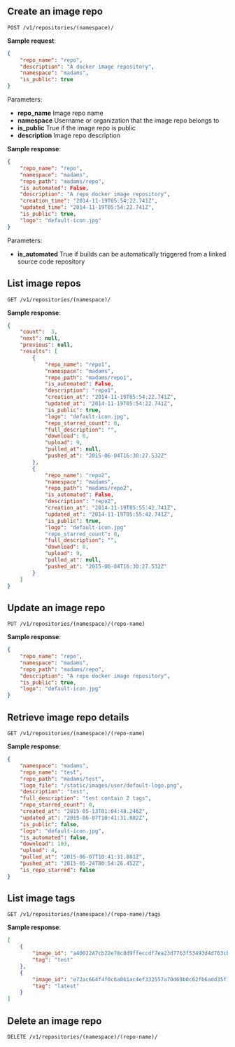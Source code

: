 ## Create an image repo

`POST /v1/repositories/(namespace)/`

**Sample request**:
```json
{
    "repo_name": "repo",
    "description": "A docker image repository",
    "namespace": "madams",
    "is_public": true
}
```

Parameters:
- **repo_name** Image repo name
- **namespace** Username or organization that the image repo belongs to
- **is_public** True if the image repo is public
- **description** Image repo description




**Sample response**:
```json
{
    "repo_name": "repo",
    "namespace": "madams",
    "repo_path": "madams/repo",
    "is_automated": False,
    "description": "A repo docker image repository",
    "creation_time": "2014-11-19T05:54:22.741Z",
    "updated_time": "2014-11-19T05:54:22.741Z",
    "is_public": true,
    "logo": "default-icon.jpg"
}
```

Parameters:

- **is_automated** True if builds can be automatically triggered from a linked source code repository



## List image repos

`GET /v1/repositories/(namespace)/`

**Sample response**:
```json
{
    "count":  3,
    "next": null,
    "previous": null,
    "results": [
        {
            "repo_name": "repo1",
            "namespace": "madams",
            "repo_path": "madams/repo1",
            "is_automated": False,
            "description": "repo1",
            "creation_at": "2014-11-19T05:54:22.741Z",
            "updated_at": "2014-11-19T05:54:22.741Z",
            "is_public": true,
            "logo": "default-icon.jpg",
            "repo_starred_count": 0,
            "full_description": "",
            "download": 0,
            "upload": 9,
            "pulled_at": null,
            "pushed_at": "2015-06-04T16:30:27.532Z"
        },
        {
            "repo_name": "repo2",
            "namespace": "madams",
            "repo_path": "madams/repo2",
            "is_automated": False,
            "description": "repo2",
            "creation_at": "2014-11-19T05:55:42.741Z",
            "updated_at": "2014-11-19T05:55:42.741Z",
            "is_public": true,
            "logo": "default-icon.jpg"
            "repo_starred_count": 0,
            "full_description": "",
            "download": 0,
            "upload": 9,
            "pulled_at": null,
            "pushed_at": "2015-06-04T16:30:27.532Z"
        }
    ]
}
```

## Update an image repo

`PUT /v1/repositories/(namespace)/(repo-name)`


**Sample response**:
```json
{
    "repo_name": "repo",
    "namespace": "madams",
    "repo_path": "madams/repo",
    "description": "A repo docker image repository",
    "is_public": true,
    "logo": "default-icon.jpg"
}
```

## Retrieve image repo details

`GET /v1/repositories/(namespace)/(repo-name)`

**Sample response**:
```json
{
    "namespace": "madams",
    "repo_name": "test",
    "repo_path": "madams/test",
    "logo_file": "/static/images/user/default-logo.png",
    "description": "test",
    "full_description": "test contain 2 tags",
    "repo_starred_count": 0,
    "created_at": "2015-05-13T01:04:48.246Z",
    "updated_at": "2015-06-07T10:41:31.882Z",
    "is_public": false,
    "logo": "default-icon.jpg",
    "is_automated": false,
    "download": 103,
    "upload": 4,
    "pulled_at": "2015-06-07T10:41:31.881Z",
    "pushed_at": "2015-05-24T00:54:26.452Z",
    "is_repo_starred": false
}
```

## List image tags

`GET /v1/repositories/(namespace)/(repo-name)/tags`

**Sample response**:
```json
[
    {
        "image_id": "a4002247cb22e78c8d9ffeccdf7ea23d7763f53493d4d763cb4dbe58bf3566b5",
        "tag": "test"
    },
    {
        "image_id": "e72ac664f4f0c6a061ac4ef332557a70d69b0c62fb6add35f1c181ff7fff2287",
        "tag": "latest"
    }
]
```


## Delete an image repo

`DELETE /v1/repositories/(namespace)/(repo-name)/`



